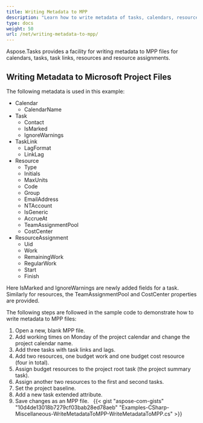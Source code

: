 ```yaml
---
title: Writing Metadata to MPP
description: "Learn how to write metadata of tasks, calendars, resources, resource assignments using Aspose.Tasks for .NET."
type: docs
weight: 50
url: /net/writing-metadata-to-mpp/
---
```


Aspose.Tasks provides a facility for writing metadata to MPP files for calendars, tasks, task links, resources and resource assignments.

## **Writing Metadata to Microsoft Project Files**
The following metadata is used in this example:

- Calendar
  - CalendarName
- Task
  - Contact
  - IsMarked
  - IgnoreWarnings
- TaskLink
  - LagFormat
  - LinkLag
- Resource
  - Type
  - Initials
  - MaxUnits
  - Code
  - Group
  - EmailAddress
  - NTAccount
  - IsGeneric
  - AccrueAt
  - TeamAssignmentPool
  - CostCenter
- ResourceAssignment
  - Uid
  - Work
  - RemainingWork
  - RegularWork
  - Start
  - Finish

Here IsMarked and IgnoreWarnings are newly added fields for a task. Similarly for resources, the TeamAssignmentPool and CostCenter properties are provided.

The following steps are followed in the sample code to demonstrate how to write metadata to MPP files:

1. Open a new, blank MPP file.
2. Add working times on Monday of the project calendar and change the project calendar name.
3. Add three tasks with task links and lags.
4. Add two resources, one budget work and one budget cost resource (four in total).
5. Assign budget resources to the project root task (the project summary task).
6. Assign another two resources to the first and second tasks.
7. Set the project baseline.
8. Add a new task extended attribute.
9. Save changes as an MPP file.
 
{{< gist "aspose-com-gists" "10d4de13018b7279cf03bab28ed78aeb" "Examples-CSharp-Miscellaneous-WriteMetadataToMPP-WriteMetadataToMPP.cs" >}}

